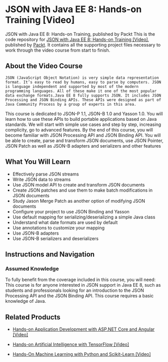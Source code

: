 # JSON with Java EE 8: Hands-on Training [Video]
JSON with Java EE 8: Hands-on Training, published by Packt
This is the code repository for [JSON with Java EE 8: Hands-on Training [Video]](https://www.packtpub.com/application-development/json-java-ee-8-hands-training-video?utm_source=github&utm_medium=repository&utm_campaign=9781788834728), published by [Packt](https://www.packtpub.com/?utm_source=github). It contains all the supporting project files necessary to work through the video course from start to finish.
## About the Video Course
	JSON (JavaScript Object Notation) is very simple data representation format. It’s easy to read by humans, easy to parse by computers. JSON is language independent and supported by most of the modern programming languages. All of these make it one of the most popular data exchange formats.Java EE 8 fully supports JSON. It includes JSON Processing and JSON Binding APIs. These APIs were designed as part of Java Community Process by a group of experts in this area. 
This course is dedicated to JSON-P 1.1, JSON-B 1.0 and Yasson 1.0. You will learn how to use these APIs to build portable applications based on Java standards. We will start with simple use cases and step by step, increasing complicity, go to advanced features.
By the end of this course, you will become familiar with JSON Processing API and JSON Binding API. You will be able to create, parse and transform JSON documents, use JSON Pointer, JSON Patch as well as JSON-B adapters and serializers and other features

<H2>What You Will Learn</H2>
<DIV class=book-info-will-learn-text>
<UL>
<LI>Effectively parse JSON streams 
<LI>Write JSON data to streams 
<LI>Use JSON model API to create and transform JSON documents 
<LI>Create JSON patches and use them to make batch modifications in JSON documents 
<LI>Study Jason Merge Patch as another option of modifying JSON documents 
<LI>Configure your project to use JSON Binding and Yasson
<LI>Use default mapping for serializing/deserializing a simple Java class
<LI>Understand what date formats are used by default
<Li>Use annotations to customize your mapping
<Li>Use JSON-B adapters
<Li>Use JSON-B serializers and deserializers </LI></UL></DIV>

## Instructions and Navigation
### Assumed Knowledge
To fully benefit from the coverage included in this course, you will need:<br/>
This course is for anyone interested in JSON support in Java EE 8, such as students and professionals looking for an introduction to the JSON Processing API and the JSON Binding API. This course requires a basic knowledge of Java.

## Related Products
* [Hands-on Application Development with ASP.NET Core and Angular [Video]](https://www.packtpub.com/web-development/hands-application-development-aspnet-core-and-angular-video?utm_source=github&utm_medium=repository&utm_campaign=9781788290449)

* [Hands-on Artificial Intelligence with TensorFlow [Video]](https://www.packtpub.com/big-data-and-business-intelligence/hands-artificial-intelligence-tensorflow-video?utm_source=github&utm_medium=repository&utm_campaign=9781789135091)

* [Hands-On Machine Learning with Python and Scikit-Learn [Video]](https://www.packtpub.com/big-data-and-business-intelligence/hands-machine-learning-python-and-scikit-learn-video?utm_source=github&utm_medium=repository&utm_campaign=9781788991056)

